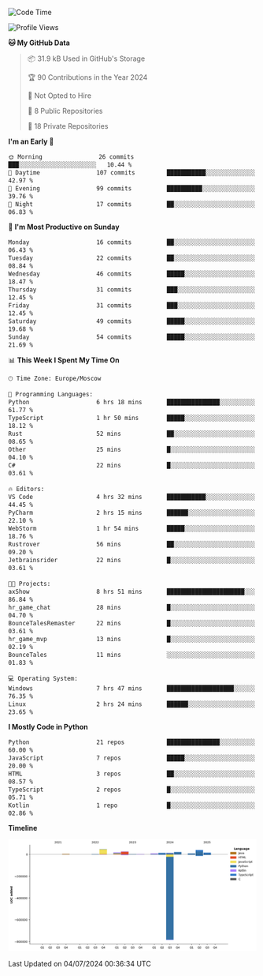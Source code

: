 <!--START_SECTION:waka-->
![Code Time](http://img.shields.io/badge/Code%20Time-385%20hrs%2017%20mins-blue)

![Profile Views](http://img.shields.io/badge/Profile%20Views-0-blue)

**🐱 My GitHub Data** 

> 📦 31.9 kB Used in GitHub's Storage 
 > 
> 🏆 90 Contributions in the Year 2024
 > 
> 🚫 Not Opted to Hire
 > 
> 📜 8 Public Repositories 
 > 
> 🔑 18 Private Repositories 
 > 
**I'm an Early 🐤** 

```text
🌞 Morning                26 commits          ███░░░░░░░░░░░░░░░░░░░░░░   10.44 % 
🌆 Daytime                107 commits         ███████████░░░░░░░░░░░░░░   42.97 % 
🌃 Evening                99 commits          ██████████░░░░░░░░░░░░░░░   39.76 % 
🌙 Night                  17 commits          ██░░░░░░░░░░░░░░░░░░░░░░░   06.83 % 
```
📅 **I'm Most Productive on Sunday** 

```text
Monday                   16 commits          ██░░░░░░░░░░░░░░░░░░░░░░░   06.43 % 
Tuesday                  22 commits          ██░░░░░░░░░░░░░░░░░░░░░░░   08.84 % 
Wednesday                46 commits          █████░░░░░░░░░░░░░░░░░░░░   18.47 % 
Thursday                 31 commits          ███░░░░░░░░░░░░░░░░░░░░░░   12.45 % 
Friday                   31 commits          ███░░░░░░░░░░░░░░░░░░░░░░   12.45 % 
Saturday                 49 commits          █████░░░░░░░░░░░░░░░░░░░░   19.68 % 
Sunday                   54 commits          █████░░░░░░░░░░░░░░░░░░░░   21.69 % 
```


📊 **This Week I Spent My Time On** 

```text
🕑︎ Time Zone: Europe/Moscow

💬 Programming Languages: 
Python                   6 hrs 18 mins       ███████████████░░░░░░░░░░   61.77 % 
TypeScript               1 hr 50 mins        █████░░░░░░░░░░░░░░░░░░░░   18.12 % 
Rust                     52 mins             ██░░░░░░░░░░░░░░░░░░░░░░░   08.65 % 
Other                    25 mins             █░░░░░░░░░░░░░░░░░░░░░░░░   04.10 % 
C#                       22 mins             █░░░░░░░░░░░░░░░░░░░░░░░░   03.61 % 

🔥 Editors: 
VS Code                  4 hrs 32 mins       ███████████░░░░░░░░░░░░░░   44.45 % 
PyCharm                  2 hrs 15 mins       ██████░░░░░░░░░░░░░░░░░░░   22.10 % 
WebStorm                 1 hr 54 mins        █████░░░░░░░░░░░░░░░░░░░░   18.76 % 
Rustrover                56 mins             ██░░░░░░░░░░░░░░░░░░░░░░░   09.20 % 
Jetbrainsrider           22 mins             █░░░░░░░░░░░░░░░░░░░░░░░░   03.61 % 

🐱‍💻 Projects: 
axShow                   8 hrs 51 mins       ██████████████████████░░░   86.84 % 
hr_game_chat             28 mins             █░░░░░░░░░░░░░░░░░░░░░░░░   04.70 % 
BounceTalesRemaster      22 mins             █░░░░░░░░░░░░░░░░░░░░░░░░   03.61 % 
hr_game_mvp              13 mins             █░░░░░░░░░░░░░░░░░░░░░░░░   02.19 % 
BounceTales              11 mins             ░░░░░░░░░░░░░░░░░░░░░░░░░   01.83 % 

💻 Operating System: 
Windows                  7 hrs 47 mins       ███████████████████░░░░░░   76.35 % 
Linux                    2 hrs 24 mins       ██████░░░░░░░░░░░░░░░░░░░   23.65 % 
```

**I Mostly Code in Python** 

```text
Python                   21 repos            ███████████████░░░░░░░░░░   60.00 % 
JavaScript               7 repos             █████░░░░░░░░░░░░░░░░░░░░   20.00 % 
HTML                     3 repos             ██░░░░░░░░░░░░░░░░░░░░░░░   08.57 % 
TypeScript               2 repos             █░░░░░░░░░░░░░░░░░░░░░░░░   05.71 % 
Kotlin                   1 repo              █░░░░░░░░░░░░░░░░░░░░░░░░   02.86 % 
```



**Timeline**

![Lines of Code chart](https://raw.githubusercontent.com/adlemx/adlemx/main/assets/bar_graph.png)


 Last Updated on 04/07/2024 00:36:34 UTC
<!--END_SECTION:waka-->
